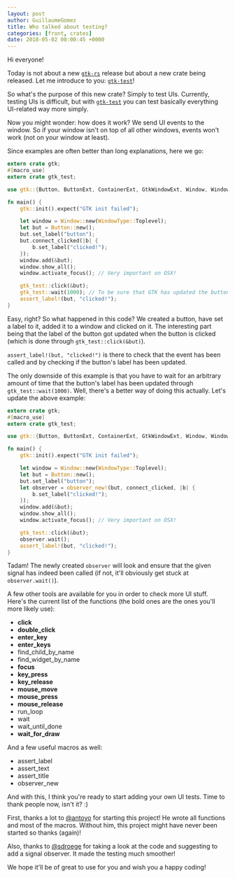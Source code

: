 ```yaml
---
layout: post
author: GuillaumeGomez
title: Who talked about testing?
categories: [front, crates]
date: 2018-05-02 00:00:45 +0000
---
```


Hi everyone!

Today is not about a new [`gtk-rs`] release but about a new crate being released. Let me introduce to you: [`gtk-test`]!

So what's the purpose of this new crate? Simply to test UIs. Currently, testing UIs is difficult, but with [`gtk-test`] you can test basically everything UI-related way more simply.

Now you might wonder: how does it work? We send UI events to the window. So if your window isn't on top of all other windows, events won't work (not on your window at least).

Since examples are often better than long explanations, here we go:

```rust
extern crate gtk;
#[macro_use]
extern crate gtk_test;

use gtk::{Button, ButtonExt, ContainerExt, GtkWindowExt, Window, WindowType};

fn main() {
    gtk::init().expect("GTK init failed");

    let window = Window::new(WindowType::Toplevel);
    let but = Button::new();
    but.set_label("button");
    but.connect_clicked(|b| {
        b.set_label("clicked!");
    });
    window.add(&but);
    window.show_all();
    window.activate_focus(); // Very important on OSX!

    gtk_test::click(&but);
    gtk_test::wait(1000); // To be sure that GTK has updated the button's label.
    assert_label!(but, "clicked!");
}
```

Easy, right? So what happened in this code? We created a button, have set a label to it, added it to a window and clicked on it. The interesting part being that the label of the button got updated when the button is clicked (which is done through `gtk_test::click(&but)`).

`assert_label!(but, "clicked!")` is there to check that the event has been called and by checking if the button's label has been updated.

The only downside of this example is that you have to wait for an arbitrary amount of time that the button's label has been updated through `gtk_test::wait(1000)`. Well, there's a better way of doing this actually. Let's update the above example:

```rust
extern crate gtk;
#[macro_use]
extern crate gtk_test;

use gtk::{Button, ButtonExt, ContainerExt, GtkWindowExt, Window, WindowType, WidgetExt};

fn main() {
    gtk::init().expect("GTK init failed");

    let window = Window::new(WindowType::Toplevel);
    let but = Button::new();
    but.set_label("button");
    let observer = observer_new!(but, connect_clicked, |b| {
        b.set_label("clicked!");
    });
    window.add(&but);
    window.show_all();
    window.activate_focus(); // Very important on OSX!

    gtk_test::click(&but);
    observer.wait();
    assert_label!(but, "clicked!");
}
```

Tadam! The newly created `observer` will look and ensure that the given signal has indeed been called (if not, it'll obviously get stuck at `observer.wait()`).

A few other tools are available for you in order to check more UI stuff. Here's the current list of the functions (the bold ones are the ones you'll more likely use):

 * **click**
 * **double_click**
 * **enter_key**
 * **enter_keys**
 * find_child_by_name
 * find_widget_by_name
 * **focus**
 * **key_press**
 * **key_release**
 * **mouse_move**
 * **mouse_press**
 * **mouse_release**
 * run_loop
 * wait
 * wait_until_done
 * **wait_for_draw**

And a few useful macros as well:

 * assert_label
 * assert_text
 * assert_title
 * observer_new

And with this, I think you're ready to start adding your own UI tests. Time to thank people now, isn't it? :)

First, thanks a lot to [@antoyo] for starting this project! He wrote all functions and most of the macros. Without him, this project might have never been started so thanks (again)!

Also, thanks to [@sdroege] for taking a look at the code and suggesting to add a signal observer. It made the testing much smoother!

We hope it'll be of great to use for you and wish you a happy coding!

[`gtk-rs`]: https://gtk-rs.org
[`gtk-test`]: https://github.com/gtk-rs/gtk-test
[@GuillaumeGomez]: https://github.com/GuillaumeGomez
[@sdroege]: https://github.com/sdroege
[@antoyo]: https://github.com/antoyo

